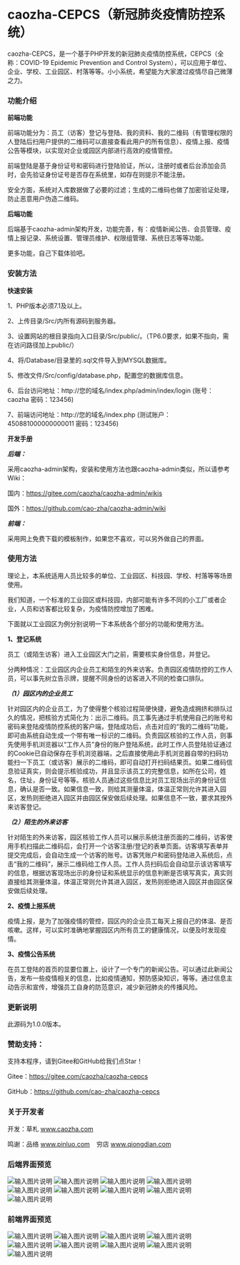 # caozha-CEPCS（新冠肺炎疫情防控系统）

caozha-CEPCS，是一个基于PHP开发的新冠肺炎疫情防控系统，CEPCS（全称：COVID-19 Epidemic Prevention and Control System），可以应用于单位、企业、学校、工业园区、村落等等。小小系统，希望能为大家渡过疫情尽自己微薄之力。

### 功能介绍

**前端功能**

前端功能分为：员工（访客）登记与登陆、我的资料、我的二维码（有管理权限的人登陆后扫用户提供的二维码可以直接查看此用户的所有信息）、疫情上报、疫情公告等模块，以实现对企业或园区内部进行高效的疫情管控。

前端登陆是基于身份证号和密码进行登陆验证，所以，注册时或者后台添加会员时，会先验证身份证号是否存在系统里，如存在则提示不能注册。

安全方面，系统对入库数据做了必要的过滤；生成的二维码也做了加密验证处理，防止恶意用户伪造二维码。


**后端功能**

后端基于caozha-admin架构开发，功能完善，有：疫情新闻公告、会员管理、疫情上报记录、系统设置、管理员维护、权限组管理、系统日志等等功能。


更多功能，自己下载体验吧。


### 安装方法

**快速安装**

1、PHP版本必须7.1及以上。

2、上传目录/Src/内所有源码到服务器。

3、设置网站的根目录指向入口目录/Src/public/。（TP6.0要求，如果不指向，需在访问路径加上public/）

4、将/Database/目录里的.sql文件导入到MYSQL数据库。

5、修改文件/Src/config/database.php，配置您的数据库信息。

6、后台访问地址：http://您的域名/index.php/admin/index/login   (账号：caozha   密码：123456)

7、前端访问地址：http://您的域名/index.php   (测试账户：450881000000000011  密码：123456)

 
**开发手册**

***后端：***

采用caozha-admin架构，安装和使用方法也跟caozha-admin类似，所以请参考Wiki：

国内：https://gitee.com/caozha/caozha-admin/wikis

国外：https://github.com/cao-zha/caozha-admin/wiki

***前端：***

采用网上免费下载的模板制作，如果您不喜欢，可以另外做自己的界面。


### 使用方法

理论上，本系统适用人员比较多的单位、工业园区、科技园、学校、村落等等场景使用。

我们知道，一个标准的工业园区或科技园，内部可能有许多不同的小工厂或者企业，人员和访客都比较复杂，为疫情防控增加了困难。

下面就以工业园区为例分别说明一下本系统各个部分的功能和使用方法。

**1、登记系统**

员工（或陌生访客）进入工业园区大门之前，需要核实身份信息，并登记。

分两种情况：工业园区内企业员工和陌生的外来访客。负责园区疫情防控的工作人员，可以事先树立告示牌，提醒不同身份的访客进入不同的检查口排队。

***（1）园区内的企业员工***

针对园区内的企业员工，为了使得整个核验过程简便快捷，避免造成拥挤和排队过久的情况，把核验方式简化为：出示二维码。员工事先通过手机使用自己的账号和密码来登陆疫情防控系统的客户端，登陆成功后，点击对应的“我的二维码”功能，即可由系统自动生成一个带有唯一标识的二维码。负责园区核验的工作人员，则事先使用手机浏览器以“工作人员”身份的账户登陆系统，此时工作人员登陆验证通过的Cookie已自动保存在手机浏览器端，之后直接使用此手机浏览器自带的扫码功能扫一下员工（或访客）展示的二维码，即可自动打开扫码结果页。如果二维码信息验证真实，则会提示核验成功，并且显示该员工的完整信息，如所在公司，姓名，住址，身份证号等等。核验人员通过这些信息比对员工现场出示的身份证信息，确认是否一致。如果信息一致，则给其测量体温，体温正常则允许其进入园区，发热则拒绝进入园区并由园区保安做后续处理。如果信息不一致，要求其按外来访客登记。

***（2）陌生的外来访客***

针对陌生的外来访客，园区核验工作人员可以展示系统注册页面的二维码，访客使用手机扫描此二维码后，会打开一个访客注册/登记的表单页面。访客填写表单并提交完成后，会自动生成一个访客的账号。访客凭账户和密码登陆进入系统后，点击“我的二维码”，展示二维码给工作人员。工作人员扫码后会自动显示该访客填写的信息，根据访客现场出示的身份证和系统显示的信息判断是否填写真实，真实则直接给其测量体温，体温正常则允许其进入园区，发热则拒绝进入园区并由园区保安做后续处理。

**2、疫情上报系统**

疫情上报，是为了加强疫情的管控，园区内的企业员工每天上报自己的体温、是否咳嗽。这样，可以实时准确地掌握园区内所有员工的健康情况，以便及时发现疫情。

**3、疫情公告系统**

在员工登陆的首页的显要位置上，设计了一个专门的新闻公告。可以通过此新闻公告，发布一些疫情相关的信息，比如疫情通知，预防感染知识，等等。通过信息主动告示和宣传，增强员工自身的防范意识，减少新冠肺炎的传播风险。

 
### 更新说明

此源码为1.0.0版本。

### 赞助支持：

支持本程序，请到Gitee和GitHub给我们点Star！

Gitee：https://gitee.com/caozha/caozha-cepcs

GitHub：https://github.com/cao-zha/caozha-cepcs

### 关于开发者

开发：草札 www.caozha.com

鸣谢：品络 www.pinluo.com  &ensp;  穷店 www.qiongdian.com



### 后端界面预览
![输入图片说明](https://images.gitee.com/uploads/images/2020/0525/172559_95aae385_7397417.png "1.png")
![输入图片说明](https://images.gitee.com/uploads/images/2020/0525/172608_f182105c_7397417.png "2.png")
![输入图片说明](https://images.gitee.com/uploads/images/2020/0525/172615_683685ae_7397417.png "3.png")
![输入图片说明](https://images.gitee.com/uploads/images/2020/0525/173140_340a0811_7397417.png "13.png")
![输入图片说明](https://images.gitee.com/uploads/images/2020/0525/173150_c9c7cb57_7397417.png "14.png")
![输入图片说明](https://images.gitee.com/uploads/images/2020/0525/173157_41132cb9_7397417.png "15.png")
![输入图片说明](https://images.gitee.com/uploads/images/2020/0525/173205_59660680_7397417.png "16.png")
![输入图片说明](https://images.gitee.com/uploads/images/2020/0525/173214_9dbd6a9d_7397417.png "17.png")
![输入图片说明](https://images.gitee.com/uploads/images/2020/0525/173222_4806cd33_7397417.png "18.png")


### 前端界面预览
![输入图片说明](https://images.gitee.com/uploads/images/2020/0525/172653_ce6a8350_7397417.png "4.png")
![输入图片说明](https://images.gitee.com/uploads/images/2020/0525/172701_7f9c43f1_7397417.png "5.png")
![输入图片说明](https://images.gitee.com/uploads/images/2020/0525/172708_07946068_7397417.png "6.png")
![输入图片说明](https://images.gitee.com/uploads/images/2020/0525/172716_213ffdab_7397417.png "7.png")
![输入图片说明](https://images.gitee.com/uploads/images/2020/0525/172724_6e1c9501_7397417.png "8.png")
![输入图片说明](https://images.gitee.com/uploads/images/2020/0525/172733_49f5addd_7397417.png "9.png")
![输入图片说明](https://images.gitee.com/uploads/images/2020/0525/172741_a080b317_7397417.png "10.png")
![输入图片说明](https://images.gitee.com/uploads/images/2020/0525/172805_d3151179_7397417.png "11.png")
![输入图片说明](https://images.gitee.com/uploads/images/2020/0525/172814_f14e5873_7397417.png "12.png")


